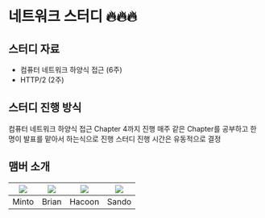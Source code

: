 # 네트워크 스터디 🔥🔥🔥

## 스터디 자료

- 컴퓨터 네트워크 하양식 접근 (6주)
- HTTP/2 (2주)

## 스터디 진행 방식

컴퓨터 네트워크 하양식 접근 Chapter 4까지 진행
매주 같은 Chapter를 공부하고 한명이 발표를 맡아서 하는식으로 진행
스터디 진행 시간은 유동적으로 결정

## 맴버 소개

| [![](https://github.com/Miintoo.png?width=200px)](https://github.com/Miintoo) | [![](https://github.com/BrianDYKim.png?width=200px)](https://github.com/BrianDYKim) | [![](https://github.com/ha-ccoon.png?width=200px)](https://github.com/ha-ccoon) | [![](https://github.com/codemoochim.png?width=200px)](https://github.com/codemoochim) |
| :---------------------------------------------------------------------------: | :---------------------------------------------------------------------------------: | :-----------------------------------------------------------------------------: | :-----------------------------------------------------------------------------------: |
|                                     Minto                                     |                                        Brian                                        |                                     Hacoon                                      |                                         Sando                                         |
